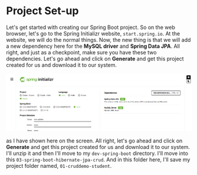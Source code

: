 # Project Set-up

Let's get started with creating our Spring Boot project. So on the web browser, let's go to the Spring Initializr website, `start.spring.io`. At the website, we will do the normal things. Now, the new thing is that we will add a new dependency here for the **MySQL driver** and **Spring Data JPA**. All right, and just as a checkpoint, make sure you have these two dependencies. Let's go ahead and click on **Generate** and get this project created for us and download it to our system. 

<img alt="image" src="2-img-001.png" width="100%" height="50%"/> 

as I have shown here on the screen. All right, let's go ahead and click on **Generate** and get this project created for us and download it to our system. I'll unzip it and then I'll move to my `dev-spring-boot` directory. I'll move into this `03-spring-boot-hibernate-jpa-crud`. And in this folder here, I'll save my project folder named, `01-cruddemo-student`.
